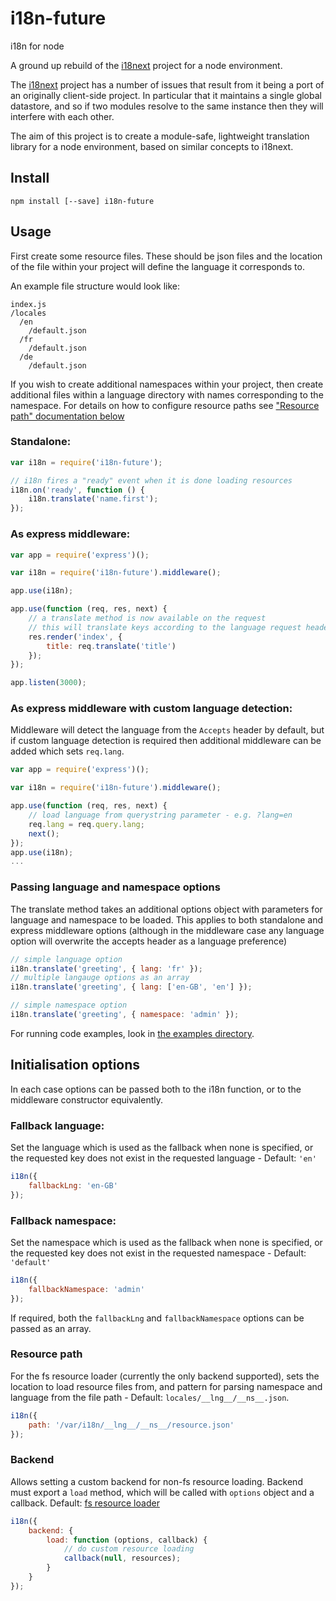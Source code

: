 # i18n-future
i18n for node

A ground up rebuild of the [i18next](http://www.npmjs.com/package/i18next) project for a node environment.

The [i18next](http://www.npmjs.com/package/i18next) project has a number of issues that result from it being a port of an originally client-side project. In particular that it maintains a single global datastore, and so if two modules resolve to the same instance then they will interfere with each other.

The aim of this project is to create a module-safe, lightweight translation library for a node environment, based on similar concepts to i18next.

## Install

```
npm install [--save] i18n-future
```

## Usage

First create some resource files. These should be json files and the location of the file within your project will define the language it corresponds to.

An example file structure would look like:

```
index.js
/locales
  /en
    /default.json
  /fr
    /default.json
  /de
    /default.json
```

If you wish to create additional namespaces within your project, then create additional files within a language directory with names corresponding to the namespace. For details on how to configure resource paths see ["Resource path" documentation below](#resource-path)

### Standalone:

```javascript
var i18n = require('i18n-future');

// i18n fires a "ready" event when it is done loading resources
i18n.on('ready', function () {
    i18n.translate('name.first');
});
```

### As express middleware:

```javascript
var app = require('express')();

var i18n = require('i18n-future').middleware();

app.use(i18n);

app.use(function (req, res, next) {
    // a translate method is now available on the request
    // this will translate keys according to the language request headers
    res.render('index', {
        title: req.translate('title')
    });
});

app.listen(3000);
```

### As express middleware with custom language detection:

Middleware will detect the language from the `Accepts` header by default, but if custom language detection is required then additional middleware can be added which sets `req.lang`.

```javascript
var app = require('express')();

var i18n = require('i18n-future').middleware();

app.use(function (req, res, next) {
    // load language from querystring parameter - e.g. ?lang=en
    req.lang = req.query.lang;
    next();
});
app.use(i18n);
...
```

### Passing language and namespace options

The translate method takes an additional options object with parameters for language and namespace to be loaded. This applies to both standalone and express middleware options (although in the middleware case any language option will overwrite the accepts header as a language preference)

```javascript
// simple language option
i18n.translate('greeting', { lang: 'fr' });
// multiple langauge options as an array
i18n.translate('greeting', { lang: ['en-GB', 'en'] });
```

```javascript
// simple namespace option
i18n.translate('greeting', { namespace: 'admin' });
```

For running code examples, look in [the examples directory](./examples).

## Initialisation options

In each case options can be passed both to the i18n function, or to the middleware constructor equivalently.

### Fallback language:

Set the language which is used as the fallback when none is specified, or the requested key does not exist in the requested language - Default: `'en'`

```javascript
i18n({
    fallbackLng: 'en-GB'
});
```

### Fallback namespace:

Set the namespace which is used as the fallback when none is specified, or the requested key does not exist in the requested namespace - Default: `'default'`

```javascript
i18n({
    fallbackNamespace: 'admin'
});
```

If required, both the `fallbackLng` and `fallbackNamespace` options can be passed as an array.

### Resource path

For the fs resource loader (currently the only backend supported), sets the location to load resource files from, and pattern for parsing namespace and language from the file path - Default: `locales/__lng__/__ns__.json`.

```javascript
i18n({
    path: '/var/i18n/__lng__/__ns__/resource.json'
});
```

### Backend

Allows setting a custom backend for non-fs resource loading. Backend must export a `load` method, which will be called with `options` object and a callback. Default: [fs resource loader](./lib/backends/fs.js)

```javascript
i18n({
    backend: {
        load: function (options, callback) {
            // do custom resource loading
            callback(null, resources);
        }
    }
});
```